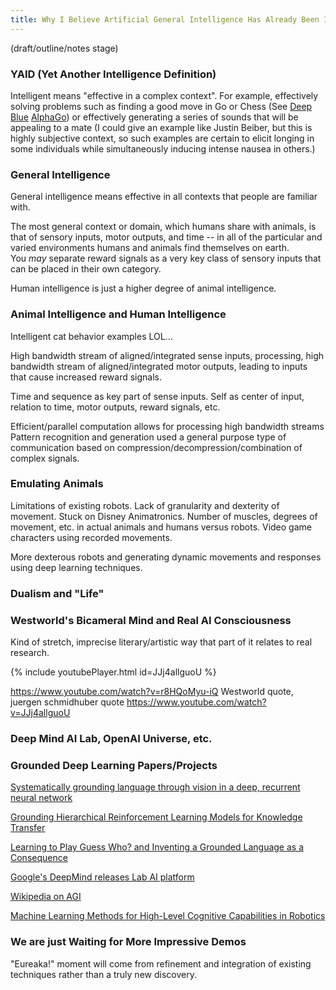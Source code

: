 ```yaml
---
title: Why I Believe Artificial General Intelligence Has Already Been Invented
---
```


(draft/outline/notes stage)

### YAID (Yet Another Intelligence Definition)

Intelligent means "effective in a complex context".  For example, effectively
solving problems such as finding a good move in Go or Chess (See 
[Deep Blue](https://en.wikipedia.org/wiki/Deep_Blue_(chess_computer)) 
[AlphaGo](https://en.wikipedia.org/wiki/AlphaGo)) or effectively generating
a series of sounds that will be appealing to a mate 
(I could give an example like Justin Beiber, but this is 
highly subjective context, so such examples are certain to 
elicit longing in some individuals while
simultaneously inducing intense nausea in others.)

### General Intelligence

General intelligence means effective in all contexts that people are
 familiar with.

The most general context or domain, which humans share with animals, is that of
sensory inputs, motor outputs, and time -- in all of the particular
and varied environments humans and animals find themselves on earth.  
You _may_ separate reward signals as a very key class of sensory inputs
that can be placed in their own category.

Human intelligence is just a higher degree of animal intelligence.

### Animal Intelligence and Human Intelligence

Intelligent cat behavior examples LOL...

High bandwidth stream of aligned/integrated sense inputs, processing, high bandwidth stream of aligned/integrated motor outputs, leading to inputs that cause increased
reward signals.

Time and sequence as key part of sense inputs.  Self as center of input, relation to
time, motor outputs, reward signals, etc.

Efficient/parallel computation allows for processing high bandwidth streams
Pattern recognition and generation used a general purpose type of communication
based on compression/decompression/combination of complex signals.

### Emulating Animals

Limitations of existing robots.  Lack of granularity and dexterity of movement.
Stuck on Disney Animatronics.  Number of muscles, degrees of movement, etc.
in actual animals and humans versus robots.  Video game characters using
recorded movements.

More dexterous robots and generating dynamic movements and responses 
using deep learning techniques.

### Dualism and "Life"


### Westworld's Bicameral Mind and Real AI Consciousness

Kind of stretch, imprecise literary/artistic way that part of it
relates to real research. 

{% include youtubePlayer.html id=JJj4allguoU %}

https://www.youtube.com/watch?v=r8HQoMyu-iQ
Westworld quote, juergen schmidhuber quote https://www.youtube.com/watch?v=JJj4allguoU

### Deep Mind AI Lab, OpenAI Universe, etc.

### Grounded Deep Learning Papers/Projects

[Systematically grounding language through vision in a deep, recurrent neural network](http://dl.acm.org/citation.cfm?id=2032886)

[Grounding Hierarchical Reinforcement Learning Models for Knowledge Transfer](https://pdfs.semanticscholar.org/4874/6c6f781930b10349fcec80b1636ca8f6123c.pdf)

[Learning to Play Guess Who? and Inventing a Grounded Language as a Consequence](https://arxiv.org/abs/1611.03218)

[Google's DeepMind releases Lab AI platform](http://www.bit-tech.net/news/bits/2016/12/06/deepmind-lab/1)

[Wikipedia on AGI](https://en.wikipedia.org/wiki/Artificial_general_intelligence)

[Machine Learning Methods for High-Level Cognitive Capabilities in Robotics](http://journal.frontiersin.org/researchtopic/5334/machine-learning-methods-for-high-level-cognitive-capabilities-in-robotics)

### We are just Waiting for More Impressive Demos

"Eureaka!" moment will come from refinement and integration of existing techniques
rather than a truly new discovery.

